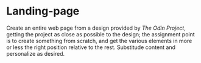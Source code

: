 # Landing-page
Create an entire web page from a design provided by <em>The Odin Project</em>, getting the project as close as possible to the design; the assignment point is to create something from scratch, and get the various elements in more or less the right position relative to the rest. Substitude content and personalize as desired.
